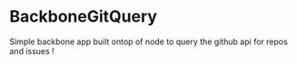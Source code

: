 # BackboneGitQuery

Simple backbone app built ontop of node to query the github api for repos and issues !
